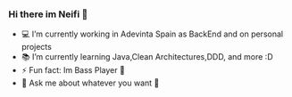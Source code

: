 ### Hi there im Neifi 👋
- 💻 I’m currently working in Adevinta Spain as BackEnd and on personal projects
- 📚 I’m currently learning Java,Clean Architectures,DDD, and more :D
- ⚡ Fun fact: Im Bass Player 🎸
- 💬 Ask me about whatever you want 🙂
<!--
**Neifi/neifi** is a ✨ _special_ ✨ repository because its `README.md` (this file) appears on your GitHub profile.

